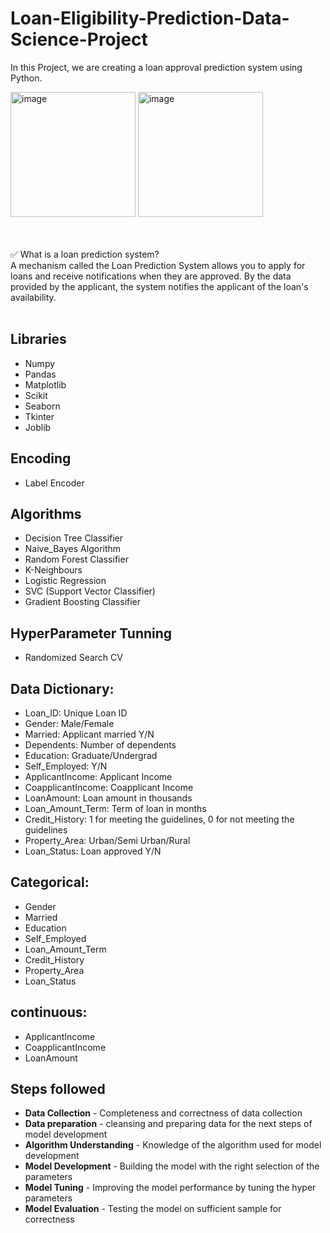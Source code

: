 # Loan-Eligibility-Prediction-Data-Science-Project

In this Project, we are creating a loan approval prediction system using Python.

<img width="200" alt="image" src="https://github.com/datamugger/Loan-Eligibility-Prediction-Data-Science-Project/assets/127864551/74111f2d-15d5-4d62-aba5-cf92c0b019c8">      
   <img width="200" alt="image" src="https://github.com/datamugger/Loan-Eligibility-Prediction-Data-Science-Project/assets/127864551/dff2cc7d-771f-4f8b-8609-3832dfd02a68">


<br> <br>
✅ What is a loan prediction system? <br>
A mechanism called the Loan Prediction System allows you to apply for loans and receive notifications when they are approved. By the data provided by the applicant, the system notifies the applicant of the loan's availability. <br><br>

## Libraries
- Numpy
- Pandas
- Matplotlib
- Scikit
- Seaborn
- Tkinter
- Joblib
  
## Encoding
- Label Encoder

## Algorithms
-  Decision Tree Classifier
-  Naive_Bayes Algorithm
-  Random Forest Classifier
-  K-Neighbours
-  Logistic Regression
-  SVC (Support Vector Classifier)
-  Gradient Boosting Classifier

## HyperParameter Tunning
-  Randomized Search CV

## Data Dictionary:
-  Loan_ID: Unique Loan ID
-  Gender: Male/Female
-  Married: Applicant married Y/N
-  Dependents: Number of dependents
-  Education: Graduate/Undergrad
-  Self_Employed: Y/N
-  ApplicantIncome: Applicant Income
-  CoapplicantIncome: Coapplicant Income
-  LoanAmount: Loan amount in thousands
-  Loan_Amount_Term: Term of loan in months
-  Credit_History: 1 for meeting the guidelines, 0 for not meeting the guidelines
-  Property_Area: Urban/Semi Urban/Rural
-  Loan_Status: Loan approved Y/N

## Categorical:

-  Gender
-  Married
-  Education
-  Self_Employed
-  Loan_Amount_Term
-  Credit_History
-  Property_Area
-  Loan_Status
 ## continuous:

-  ApplicantIncome
-  CoapplicantIncome
-  LoanAmount
## Steps followed

- **Data Collection** - Completeness and correctness of data collection <br>
- **Data preparation** - cleansing and preparing data for the next steps of model development <br>
- **Algorithm Understanding** - Knowledge of the algorithm used for model development <br>
- **Model Development** - Building the model with the right selection of the parameters <br>
- **Model Tuning** - Improving the model performance by tuning the hyper parameters <br>
- **Model Evaluation** - Testing the model on sufficient sample for correctness <br>
